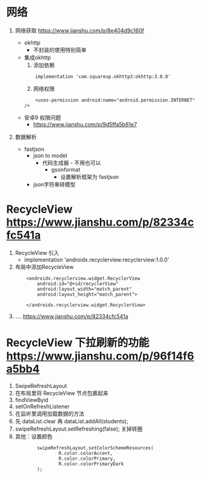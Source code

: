 # 网络
1. 网络获取  https://www.jianshu.com/p/8e404d9c160f
    - okhttp
        - 不封装的使用特别简单
    - 集成okhttp
        1. 添加依赖
        ```
            implementation 'com.squareup.okhttp3:okhttp:3.8.0'
        ```
        2. 网络权限
        ```
            <uses-permission android:name="android.permission.INTERNET" />
        ```
    - 安卓9 权限问题
        - https://www.jianshu.com/p/9d5ffa5b61e7

2. 数据解析
    - fastjson
        - json to model
            - 代码生成器 - 不用也可以
                - gsonformat
                    - 设置解析框架为 fastjson
        - json字符串转模型


# RecycleView https://www.jianshu.com/p/82334cfc541a
1. RecycleView 引入
    - implementation 'androidx.recyclerview:recyclerview:1.0.0'
2. 布局中添加RecycleView
    ```
        <androidx.recyclerview.widget.RecyclerView
            android:id="@+id/recyclerView"
            android:layout_width="match_parent"
            android:layout_height="match_parent">

        </androidx.recyclerview.widget.RecyclerView>
    ```
3. ....   https://www.jianshu.com/p/82334cfc541a

# RecycleView 下拉刷新的功能  https://www.jianshu.com/p/96f14f6a5bb4

1. SwipeRefreshLayout
2. 在布局里将 RecycleView 节点包裹起来
3. findViewByid
4. setOnRefreshListener
5. 在监听里调用加载数据的方法
6. 先 dataList.clear 再 dataList.addAll(students);
7. swipeRefreshLayout.setRefreshing(false); 关掉转圈
8. 其他：设置颜色
    ```
            swipeRefreshLayout.setColorSchemeResources(
                    R.color.colorAccent,
                    R.color.colorPrimary,
                    R.color.colorPrimaryDark
            );
    ```
